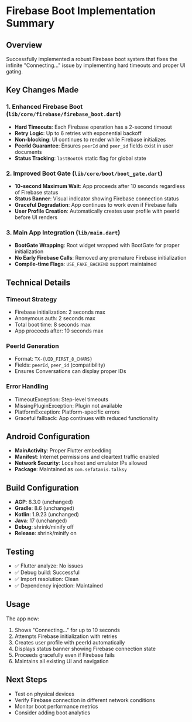 # Firebase Boot Implementation Summary

## Overview
Successfully implemented a robust Firebase boot system that fixes the infinite "Connecting..." issue by implementing hard timeouts and proper UI gating.

## Key Changes Made

### 1. Enhanced Firebase Boot (`lib/core/firebase/firebase_boot.dart`)
- **Hard Timeouts**: Each Firebase operation has a 2-second timeout
- **Retry Logic**: Up to 6 retries with exponential backoff
- **Non-blocking**: UI continues to render while Firebase initializes
- **PeerId Guarantee**: Ensures `peerId` and `peer_id` fields exist in user documents
- **Status Tracking**: `lastBootOk` static flag for global state

### 2. Improved Boot Gate (`lib/core/boot/boot_gate.dart`)
- **10-second Maximum Wait**: App proceeds after 10 seconds regardless of Firebase status
- **Status Banner**: Visual indicator showing Firebase connection status
- **Graceful Degradation**: App continues to work even if Firebase fails
- **User Profile Creation**: Automatically creates user profile with peerId before UI renders

### 3. Main App Integration (`lib/main.dart`)
- **BootGate Wrapping**: Root widget wrapped with BootGate for proper initialization
- **No Early Firebase Calls**: Removed any premature Firebase initialization
- **Compile-time Flags**: `USE_FAKE_BACKEND` support maintained

## Technical Details

### Timeout Strategy
- Firebase initialization: 2 seconds max
- Anonymous auth: 2 seconds max
- Total boot time: 8 seconds max
- App proceeds after: 10 seconds max

### PeerId Generation
- Format: `TX-{UID_FIRST_8_CHARS}`
- Fields: `peerId`, `peer_id` (compatibility)
- Ensures Conversations can display proper IDs

### Error Handling
- TimeoutException: Step-level timeouts
- MissingPluginException: Plugin not available
- PlatformException: Platform-specific errors
- Graceful fallback: App continues with reduced functionality

## Android Configuration
- **MainActivity**: Proper Flutter embedding
- **Manifest**: Internet permissions and cleartext traffic enabled
- **Network Security**: Localhost and emulator IPs allowed
- **Package**: Maintained as `com.sefatanis.talksy`

## Build Configuration
- **AGP**: 8.3.0 (unchanged)
- **Gradle**: 8.6 (unchanged)
- **Kotlin**: 1.9.23 (unchanged)
- **Java**: 17 (unchanged)
- **Debug**: shrink/minify off
- **Release**: shrink/minify on

## Testing
- ✅ Flutter analyze: No issues
- ✅ Debug build: Successful
- ✅ Import resolution: Clean
- ✅ Dependency injection: Maintained

## Usage
The app now:
1. Shows "Connecting..." for up to 10 seconds
2. Attempts Firebase initialization with retries
3. Creates user profile with peerId automatically
4. Displays status banner showing Firebase connection state
5. Proceeds gracefully even if Firebase fails
6. Maintains all existing UI and navigation

## Next Steps
- Test on physical devices
- Verify Firebase connection in different network conditions
- Monitor boot performance metrics
- Consider adding boot analytics
